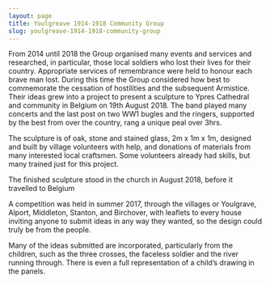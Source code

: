 ```yaml
---
layout: page
title: Youlgreave 1914-1918 Community Group
slug: youlgreave-1914-1918-community-group
---
```


From 2014 until 2018 the Group organised many events and services and researched, in particular, those local soldiers who lost their lives for their country. Appropriate services of remembrance were held to honour each brave man lost.
During this time the Group considered how best to commemorate the cessation of hostilities and the subsequent Armistice. Their ideas grew into a project to present a sculpture to Ypres Cathedral and community in Belgium on 19th August 2018. 
The band played many concerts and the last post on two WW1 bugles and the ringers, supported by the best from over the country, rang a unique peal over 3hrs.

The sculpture is of oak, stone and stained glass, 2m x 1m x 1m, designed and built by village volunteers with help, and donations of materials from many interested local craftsmen. Some volunteers already had skills, but many trained just for this project.

The finished sculpture stood in the church in August 2018, before it travelled to Belgium

A competition was held in summer 2017, through the villages or Youlgrave, Alport, Middleton, Stanton, and Birchover, with leaflets to every house inviting anyone to submit ideas in any way they wanted, so the design could truly be from the people.

Many of the ideas submitted are incorporated, particularly from the children, such as the three crosses, the faceless soldier and the river running through. There is even a full representation of a child’s drawing in the panels.
